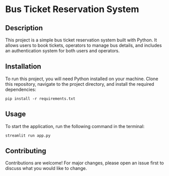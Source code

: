 # Bus Ticket Reservation System

## Description
This project is a simple bus ticket reservation system built with Python. It allows users to book tickets, operators to manage bus details, and includes an authentication system for both users and operators.

## Installation
To run this project, you will need Python installed on your machine. Clone this repository, navigate to the project directory, and install the required dependencies:
```
pip install -r requirements.txt
```

## Usage
To start the application, run the following command in the terminal:
```
streamlit run app.py
```


## Contributing
Contributions are welcome! For major changes, please open an issue first to discuss what you would like to change.



